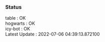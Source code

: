 ### Status


table : OK  
hogwarts : OK  
icy-bot : OK  
Latest Update : 2022-07-06 04:39:13.872100
